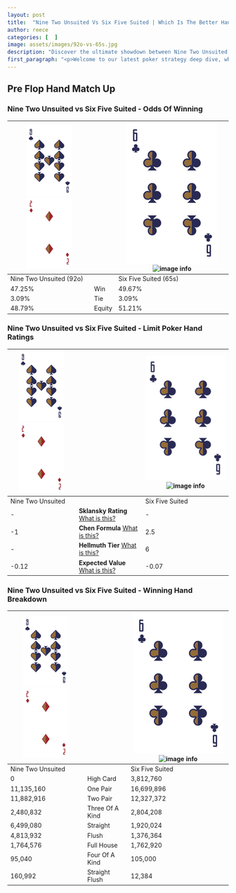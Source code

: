 ```yaml
---
layout: post
title:  "Nine Two Unsuited Vs Six Five Suited | Which Is The Better Hand In Poker? A Complete Guide"
author: reece
categories: [  ]
image: assets/images/92o-vs-65s.jpg
description: "Discover the ultimate showdown between Nine Two Unsuited and Six Five Suited in poker! Uncover the odds, strategies, and scenarios where one hand triumphs over the other. Get ready to up your poker game with this thrilling analysis."
first_paragraph: "<p>Welcome to our latest poker strategy deep dive, where we're pitting two distinct hands against each other in a high-stakes showdown: Nine Two Unsuited vs Six Five Suited.</p><p>In the dynamic world of poker, every decision counts, and knowing which hand holds the upper hand is key to your success at the table.</p><p>In this article, we'll dissect these two hands, explore the scenarios where one dominates the other, and equip you with the knowledge to make strategic choices that can tip the odds in your favor.</p><p>Get ready to unravel the intriguing dynamics of these poker hands and elevate your game to new heights.</p>"
---
```




[comment]: # (sp0)

## Pre Flop Hand Match Up

<div class="table hand-ratings" markdown="1"> 



### Nine Two Unsuited vs Six Five Suited - Odds Of Winning


    
| ![image info](assets/images/hand1/9.png) ![image info](assets/images/hand1/2o.png) |  | ![image info](assets/images/hand2/6.png) ![image info](assets/images/hand2/5s.png) |
| -------- | -------- | -------- |
| Nine Two Unsuited (92o) |  | Six Five Suited (65s) |
| 47.25% | Win | 49.67% |
| 3.09% | Tie | 3.09% |
| 48.79% | Equity | 51.21% |




[comment]: # (sp1)



### Nine Two Unsuited vs Six Five Suited - Limit Poker Hand Ratings


    
| ![image info](assets/images/hand1/9.png) ![image info](assets/images/hand1/2o.png) |  | ![image info](assets/images/hand2/6.png) ![image info](assets/images/hand2/5s.png) |
| -------- | -------- | -------- |
| Nine Two Unsuited |  | Six Five Suited |
| - | **Sklansky Rating** [What is this?](/sklansky-rating-explained) | - |
| -1 | **Chen Formula** [What is this?](/chen-formula-explained) | 2.5 |
| - | **Hellmuth Tier** [What is this?](/Hellmuth-tier-explained) | 6 |
| -0.12 | **Expected Value** [What is this?](/expected-value-explained) | -0.07 |




[comment]: # (sp2)



### Nine Two Unsuited vs Six Five Suited - Winning Hand Breakdown


    
| ![image info](assets/images/hand1/9.png) ![image info](assets/images/hand1/2o.png) |  | ![image info](assets/images/hand2/6.png) ![image info](assets/images/hand2/5s.png) |
| -------- | -------- | -------- |
| Nine Two Unsuited |  | Six Five Suited |
| 0 | High Card | 3,812,760 |
| 11,135,160 | One Pair | 16,699,896 |
| 11,882,916 | Two Pair | 12,327,372 |
| 2,480,832 | Three Of A Kind | 2,804,208 |
| 6,499,080 | Straight | 1,920,024 |
| 4,813,932 | Flush | 1,376,364 |
| 1,764,576 | Full House | 1,762,920 |
| 95,040 | Four Of A Kind | 105,000 |
| 160,992 | Straight Flush | 12,384 |




[comment]: # (sp3)



</div>

[comment]: # (sp4)



[comment]: # (sp5)

